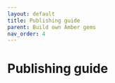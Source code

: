 ```yaml
---
layout: default
title: Publishing guide
parent: Build own Amber gems
nav_order: 4
---
```


# Publishing guide